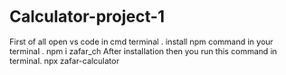 # Calculator-project-1
First of all open vs code in cmd terminal .
install npm command in your terminal .
            npm i zafar_ch 
After installation then you run this command in terminal.
       npx zafar-calculator
